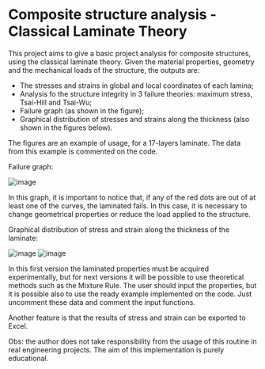 # Composite structure analysis - Classical Laminate Theory

This project aims to give a basic project analysis for composite structures, using the classical laminate theory. Given the material properties, geometry and the mechanical loads of the structure, the outputs are:

- The stresses and strains in global and local coordinates of each lamina;
- Analysis fo the structure integrity in 3 failure theories: maximum stress, Tsai-Hill and Tsai-Wu;
- Failure graph (as shown in the figure);
- Graphical distribution of stresses and strains along the thickness (also shown in the figures below).

The figures are an example of usage, for a 17-layers laminate. The data from this example is commented on the code.

Failure graph:

![image](https://user-images.githubusercontent.com/108631583/198893378-956a3c4e-3bf9-42a3-9d35-a1d9c963a202.png)

In this graph, it is important to notice that, if any of the red dots are out of at least one of the curves, the laminated fails. In this case, it is necessary to change geometrical properties or reduce the load applied to the structure.

Graphical distribution of stress and strain along the thickness of the laminate:

![image](https://user-images.githubusercontent.com/108631583/198893389-3dd93b2f-8934-4909-9f38-6048e7f4adfd.png)
![image](https://user-images.githubusercontent.com/108631583/198893409-909f36fe-20f2-4c19-9e33-d8bed5b55feb.png)

In this first version the laminated properties must be acquired experimentally, but for next versions it will be possible to use theoretical methods such as the Mixture Rule. The user should input the properties, but it is possible also to use the ready example implemented on the code. Just uncomment these data and comment the input functions.

Another feature is that the results of stress and strain can be exported to Excel.

Obs: the author does not take responsibility from the usage of this routine in real engineering projects. The aim of this implementation is purely educational.
